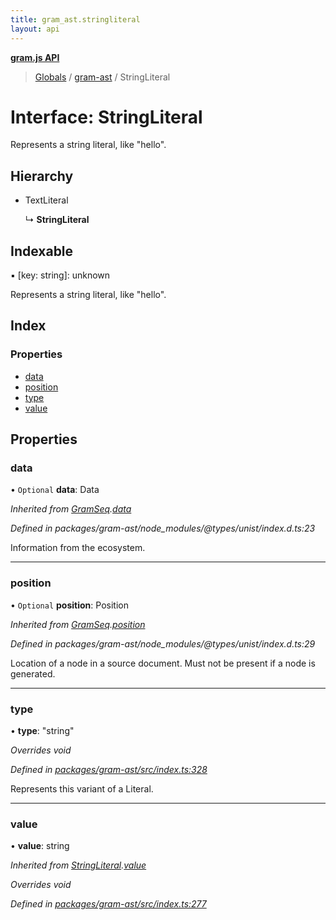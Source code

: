 ```yaml
---
title: gram_ast.stringliteral
layout: api
---
```


**[gram.js API](../README.md)**

> [Globals](../globals.md) / [gram-ast](../modules/gram_ast.md) / StringLiteral

# Interface: StringLiteral

Represents a string literal, like "hello".

## Hierarchy

* TextLiteral

  ↳ **StringLiteral**

## Indexable

▪ [key: string]: unknown

Represents a string literal, like "hello".

## Index

### Properties

* [data](gram_ast.stringliteral.md#data)
* [position](gram_ast.stringliteral.md#position)
* [type](gram_ast.stringliteral.md#type)
* [value](gram_ast.stringliteral.md#value)

## Properties

### data

• `Optional` **data**: Data

*Inherited from [GramSeq](gram_ast.gramseq.md).[data](gram_ast.gramseq.md#data)*

*Defined in packages/gram-ast/node_modules/@types/unist/index.d.ts:23*

Information from the ecosystem.

___

### position

• `Optional` **position**: Position

*Inherited from [GramSeq](gram_ast.gramseq.md).[position](gram_ast.gramseq.md#position)*

*Defined in packages/gram-ast/node_modules/@types/unist/index.d.ts:29*

Location of a node in a source document.
Must not be present if a node is generated.

___

### type

•  **type**: \"string\"

*Overrides void*

*Defined in [packages/gram-ast/src/index.ts:328](https://github.com/gram-data/gram-js/blob/fc61725/packages/gram-ast/src/index.ts#L328)*

Represents this variant of a Literal.

___

### value

•  **value**: string

*Inherited from [StringLiteral](gram_ast.stringliteral.md).[value](gram_ast.stringliteral.md#value)*

*Overrides void*

*Defined in [packages/gram-ast/src/index.ts:277](https://github.com/gram-data/gram-js/blob/fc61725/packages/gram-ast/src/index.ts#L277)*
